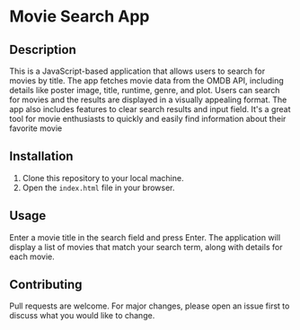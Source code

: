 # Movie Search App

## Description
This is a JavaScript-based application that allows users to search for movies by title. The app fetches movie data from the OMDB API, including details like poster image, title, runtime, genre, and plot. Users can search for movies and the results are displayed in a visually appealing format. The app also includes features to clear search results and input field. It's a great tool for movie enthusiasts to quickly and easily find information about their favorite movie

## Installation
1. Clone this repository to your local machine.
2. Open the `index.html` file in your browser.

## Usage
Enter a movie title in the search field and press Enter. The application will display a list of movies that match your search term, along with details for each movie.

## Contributing
Pull requests are welcome. For major changes, please open an issue first to discuss what you would like to change.